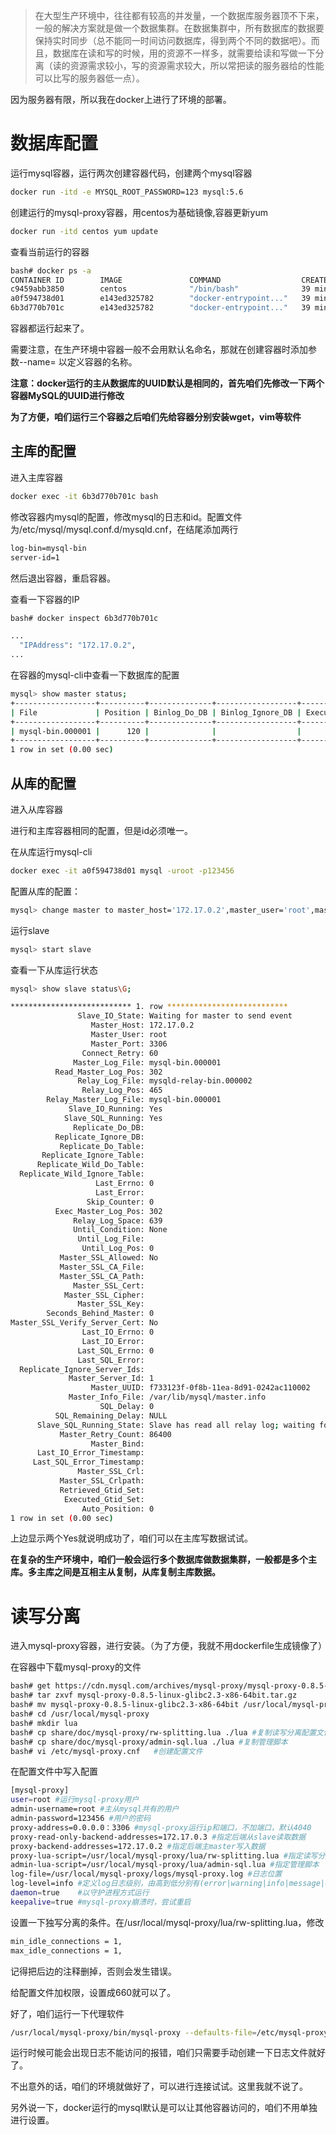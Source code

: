 > 在大型生产环境中，往往都有较高的并发量，一个数据库服务器顶不下来，一般的解决方案就是做一个数据集群。在数据集群中，所有数据库的数据要保持实时同步（总不能同一时间访问数据库，得到两个不同的数据吧）。而且，数据库在读和写的时候，用的资源不一样多，就需要给读和写做一下分离（读的资源需求较小，写的资源需求较大，所以常把读的服务器给的性能可以比写的服务器低一点）。

因为服务器有限，所以我在docker上进行了环境的部署。

# 数据库配置

运行mysql容器，运行两次创建容器代码，创建两个mysql容器

```bash
docker run -itd -e MYSQL_ROOT_PASSWORD=123 mysql:5.6
```

创建运行的mysql-proxy容器，用centos为基础镜像,容器更新yum

```bash
docker run -itd centos yum update
```


查看当前运行的容器

```bash
bash# docker ps -a
CONTAINER ID        IMAGE               COMMAND                  CREATED             STATUS              PORTS               NAMES
c9459abb3850        centos              "/bin/bash"              39 minutes ago      Up 39 minutes                           loving_wilson
a0f594738d01        e143ed325782        "docker-entrypoint..."   39 minutes ago      Up 30 minutes       3306/tcp            cranky_albattani
6b3d770b701c        e143ed325782        "docker-entrypoint..."   39 minutes ago      Up 30 minutes       3306/tcp            vigilant_bassi
```

容器都运行起来了。

需要注意，在生产环境中容器一般不会用默认名命名，那就在创建容器时添加参数--name= 以定义容器的名称。

**注意：docker运行的主从数据库的UUID默认是相同的，首先咱们先修改一下两个容器MySQL的UUID进行修改**

**为了方便，咱们运行三个容器之后咱们先给容器分别安装wget，vim等软件**

## 主库的配置

进入主库容器

```bash
docker exec -it 6b3d770b701c bash
```

修改容器内mysql的配置，修改mysql的日志和id。配置文件为/etc/mysql/mysql.conf.d/mysqld.cnf，在结尾添加两行

```bash
log-bin=mysql-bin
server-id=1
```

然后退出容器，重启容器。

查看一下容器的IP

```bash
bash# docker inspect 6b3d770b701c

...
  "IPAddress": "172.17.0.2",
...
```

在容器的mysql-cli中查看一下数据库的配置

```bash
mysql> show master status;
+------------------+----------+--------------+------------------+-------------------+
| File             | Position | Binlog_Do_DB | Binlog_Ignore_DB | Executed_Gtid_Set |
+------------------+----------+--------------+------------------+-------------------+
| mysql-bin.000001 |      120 |              |                  |                   |
+------------------+----------+--------------+------------------+-------------------+
1 row in set (0.00 sec)
```

## 从库的配置

进入从库容器

进行和主库容器相同的配置，但是id必须唯一。

在从库运行mysql-cli

```bash
docker exec -it a0f594738d01 mysql -uroot -p123456
```

配置从库的配置：

```bash
mysql> change master to master_host='172.17.0.2',master_user='root',master_password='123456',master_log_file='mysql-bin.000001',master_log_pos=120;
```

运行slave

```bash
mysql> start slave
```

查看一下从库运行状态

```bash
mysql> show slave status\G;

*************************** 1. row ***************************
               Slave_IO_State: Waiting for master to send event
                  Master_Host: 172.17.0.2
                  Master_User: root
                  Master_Port: 3306
                Connect_Retry: 60
              Master_Log_File: mysql-bin.000001
          Read_Master_Log_Pos: 302
               Relay_Log_File: mysqld-relay-bin.000002
                Relay_Log_Pos: 465
        Relay_Master_Log_File: mysql-bin.000001
             Slave_IO_Running: Yes
            Slave_SQL_Running: Yes
              Replicate_Do_DB:
          Replicate_Ignore_DB:
           Replicate_Do_Table:
       Replicate_Ignore_Table:
      Replicate_Wild_Do_Table:
  Replicate_Wild_Ignore_Table:
                   Last_Errno: 0
                   Last_Error:
                 Skip_Counter: 0
          Exec_Master_Log_Pos: 302
              Relay_Log_Space: 639
              Until_Condition: None
               Until_Log_File:
                Until_Log_Pos: 0
           Master_SSL_Allowed: No
           Master_SSL_CA_File:
           Master_SSL_CA_Path:
              Master_SSL_Cert:
            Master_SSL_Cipher:
               Master_SSL_Key:
        Seconds_Behind_Master: 0
Master_SSL_Verify_Server_Cert: No
                Last_IO_Errno: 0
                Last_IO_Error:
               Last_SQL_Errno: 0
               Last_SQL_Error:
  Replicate_Ignore_Server_Ids:
             Master_Server_Id: 1
                  Master_UUID: f733123f-0f8b-11ea-8d91-0242ac110002
             Master_Info_File: /var/lib/mysql/master.info
                    SQL_Delay: 0
          SQL_Remaining_Delay: NULL
      Slave_SQL_Running_State: Slave has read all relay log; waiting for the slave I/O thread to update it
           Master_Retry_Count: 86400
                  Master_Bind:
      Last_IO_Error_Timestamp:
     Last_SQL_Error_Timestamp:
               Master_SSL_Crl:
           Master_SSL_Crlpath:
           Retrieved_Gtid_Set:
            Executed_Gtid_Set:
                Auto_Position: 0
1 row in set (0.00 sec)
```

上边显示两个Yes就说明成功了，咱们可以在主库写数据试试。

**在复杂的生产环境中，咱们一般会运行多个数据库做数据集群，一般都是多个主库。多主库之间是互相主从复制，从库复制主库数据。**

# 读写分离

进入mysql-proxy容器，进行安装。（为了方便，我就不用dockerfile生成镜像了）

在容器中下载mysql-proxy的文件

```bash
bash# get https://cdn.mysql.com/archives/mysql-proxy/mysql-proxy-0.8.5-linux-glibc2.3-x86-64bit.tar.gz
bash# tar zxvf mysql-proxy-0.8.5-linux-glibc2.3-x86-64bit.tar.gz
bash# mv mysql-proxy-0.8.5-linux-glibc2.3-x86-64bit /usr/local/mysql-proxy
bash# cd /usr/local/mysql-proxy
bash# mkdir lua
bash# cp share/doc/mysql-proxy/rw-splitting.lua ./lua #复制读写分离配置文件
bash# cp share/doc/mysql-proxy/admin-sql.lua ./lua #复制管理脚本
bash# vi /etc/mysql-proxy.cnf   #创建配置文件
```

在配置文件中写入配置

```bash
[mysql-proxy]
user=root #运行mysql-proxy用户
admin-username=root #主从mysql共有的用户
admin-password=123456 #用户的密码
proxy-address=0.0.0.0：3306 #mysql-proxy运行ip和端口，不加端口，默认4040
proxy-read-only-backend-addresses=172.17.0.3 #指定后端从slave读取数据
proxy-backend-addresses=172.17.0.2 #指定后端主master写入数据
proxy-lua-script=/usr/local/mysql-proxy/lua/rw-splitting.lua #指定读写分离配置文件位置
admin-lua-script=/usr/local/mysql-proxy/lua/admin-sql.lua #指定管理脚本
log-file=/usr/local/mysql-proxy/logs/mysql-proxy.log #日志位置
log-level=info #定义log日志级别，由高到低分别有(error|warning|info|message|debug)
daemon=true    #以守护进程方式运行
keepalive=true #mysql-proxy崩溃时，尝试重启
```

设置一下独写分离的条件。在/usr/local/mysql-proxy/lua/rw-splitting.lua，修改
```bash
min_idle_connections = 1, 
max_idle_connections = 1,
```


记得把后边的注释删掉，否则会发生错误。

给配置文件加权限，设置成660就可以了。

好了，咱们运行一下代理软件

```bash
/usr/local/mysql-proxy/bin/mysql-proxy --defaults-file=/etc/mysql-proxy.cnf
```

运行时候可能会出现日志不能访问的报错，咱们只需要手动创建一下日志文件就好了。

不出意外的话，咱们的环境就做好了，可以进行连接试试。这里我就不说了。

另外说一下，docker运行的mysql默认是可以让其他容器访问的，咱们不用单独进行设置。


